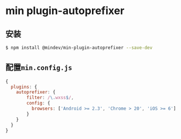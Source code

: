 # min plugin-autoprefixer

## 安装

``` bash
$ npm install @mindev/min-plugin-autoprefixer --save-dev
```

## 配置`min.config.js`

``` js
{
  plugins: {
    autoprefixer: {
        filter: /\.wxss$/,
        config: {
          browsers: ['Android >= 2.3', 'Chrome > 20', 'iOS >= 6']
        }
    }
  }
}
```
